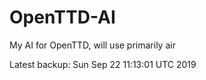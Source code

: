 # OpenTTD-AI
My AI for OpenTTD, will use primarily air

Latest backup: Sun Sep 22 11:13:01 UTC 2019
